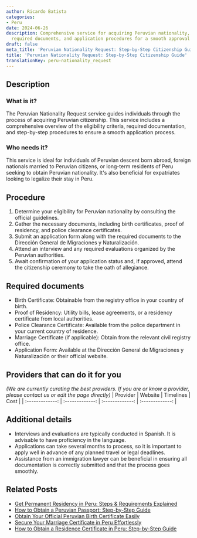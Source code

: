 ```yaml
---
author: Ricardo Batista
categories:
- Peru
date: 2024-06-26
description: Comprehensive service for acquiring Peruvian nationality, detailing eligibility,
  required documents, and application procedures for a smooth approval process.
draft: false
meta_title: 'Peruvian Nationality Request: Step-by-Step Citizenship Guide'
title: 'Peruvian Nationality Request: Step-by-Step Citizenship Guide'
translationKey: peru-nationality_request
---
```



## Description
### What is it?
The Peruvian Nationality Request service guides individuals through the process of acquiring Peruvian citizenship. This service includes a comprehensive overview of the eligibility criteria, required documentation, and step-by-step procedures to ensure a smooth application process.

### Who needs it?
This service is ideal for individuals of Peruvian descent born abroad, foreign nationals married to Peruvian citizens, or long-term residents of Peru seeking to obtain Peruvian nationality. It's also beneficial for expatriates looking to legalize their stay in Peru.

## Procedure

1. Determine your eligibility for Peruvian nationality by consulting the official guidelines.
2. Gather the necessary documents, including birth certificates, proof of residency, and police clearance certificates.
3. Submit an application form along with the required documents to the Dirección General de Migraciones y Naturalización.
4. Attend an interview and any required evaluations organized by the Peruvian authorities.
5. Await confirmation of your application status and, if approved, attend the citizenship ceremony to take the oath of allegiance.


## Required documents

- Birth Certificate: Obtainable from the registry office in your country of birth.
- Proof of Residency: Utility bills, lease agreements, or a residency certificate from local authorities.
- Police Clearance Certificate: Available from the police department in your current country of residence.
- Marriage Certificate (if applicable): Obtain from the relevant civil registry office.
- Application Form: Available at the Dirección General de Migraciones y Naturalización or their official website.


## Providers that can do it for you
_(We are currently curating the best providers. If you are or know a provider, please contact us or edit the page directly)_
| Provider        |     Website     |     Timelines    |       Cost      |
| :-------------: | :-------------: |  :-------------: | :-------------: |

## Additional details

- Interviews and evaluations are typically conducted in Spanish. It is advisable to have proficiency in the language.
- Applications can take several months to process, so it is important to apply well in advance of any planned travel or legal deadlines.
- Assistance from an immigration lawyer can be beneficial in ensuring all documentation is correctly submitted and that the process goes smoothly.




## Related Posts

- [Get Permanent Residency in Peru: Steps & Requirements Explained](https://tramitit.com/guides/peru/permanent_residency_certificate/)
- [How to Obtain a Peruvian Passport: Step-by-Step Guide](https://tramitit.com/guides/peru/peruvian_passport/)
- [Obtain Your Official Peruvian Birth Certificate Easily](https://tramitit.com/guides/peru/birth_certificate/)
- [Secure Your Marriage Certificate in Peru Effortlessly](https://tramitit.com/guides/peru/marriage_certificate/)
- [How to Obtain a Residence Certificate in Peru: Step-by-Step Guide](https://tramitit.com/guides/peru/residence_certificate/)